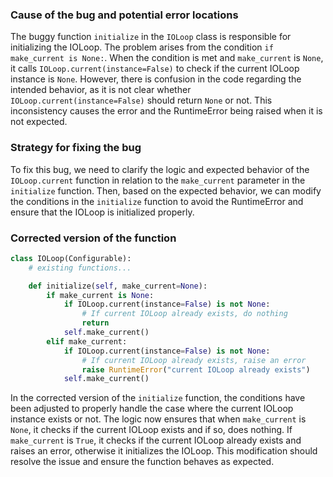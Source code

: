 ### Cause of the bug and potential error locations

The buggy function `initialize` in the `IOLoop` class is responsible for initializing the IOLoop. The problem arises from the condition `if make_current is None:`. When the condition is met and `make_current` is `None`, it calls `IOLoop.current(instance=False)` to check if the current IOLoop instance is `None`. However, there is confusion in the code regarding the intended behavior, as it is not clear whether `IOLoop.current(instance=False)` should return `None` or not. This inconsistency causes the error and the RuntimeError being raised when it is not expected.

### Strategy for fixing the bug

To fix this bug, we need to clarify the logic and expected behavior of the `IOLoop.current` function in relation to the `make_current` parameter in the `initialize` function. Then, based on the expected behavior, we can modify the conditions in the `initialize` function to avoid the RuntimeError and ensure that the IOLoop is initialized properly.

### Corrected version of the function

```python
class IOLoop(Configurable):
    # existing functions...

    def initialize(self, make_current=None):
        if make_current is None:
            if IOLoop.current(instance=False) is not None:
                # If current IOLoop already exists, do nothing
                return
            self.make_current()
        elif make_current:
            if IOLoop.current(instance=False) is not None:
                # If current IOLoop already exists, raise an error
                raise RuntimeError("current IOLoop already exists")
            self.make_current()
```

In the corrected version of the `initialize` function, the conditions have been adjusted to properly handle the case where the current IOLoop instance exists or not. The logic now ensures that when `make_current` is `None`, it checks if the current IOLoop exists and if so, does nothing. If `make_current` is `True`, it checks if the current IOLoop already exists and raises an error, otherwise it initializes the IOLoop. This modification should resolve the issue and ensure the function behaves as expected.